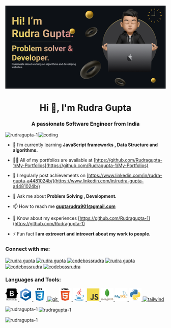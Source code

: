 ![logo](https://github.com/Rudragupta-1/Rudragupta-1/blob/main/bannerGitHub.png)
<h1 align="center">Hi 👋, I'm Rudra Gupta</h1>
<h3 align="center">A passionate Software Engineer from India</h3>
<img align="right" alt="coding" width="400" src="https://encrypted-tbn0.gstatic.com/images?q=tbn:ANd9GcQIHXULVZAnLgBBrbstSxUOYIqNwnWVdskqUg&usqp=CAU">
<p align="left"> <img src="https://komarev.com/ghpvc/?username=rudragupta-1&label=Profile%20views&color=0e75b6&style=flat" alt="rudragupta-1" /> </p>

- 🌱 I’m currently learning **JavaScript frameworks , Data Structure and algorithms.**

- 👨‍💻 All of my portfolios are available at [https://github.com/Rudragupta-1/My-Portfolios](https://github.com/Rudragupta-1/My-Portfolios)

- 📝 I regularly post achievements on [https://www.linkedin.com/in/rudra-gupta-a4481024b/](https://www.linkedin.com/in/rudra-gupta-a4481024b/)

- 💬 Ask me about **Problem Solving , Development.**

- 📫 How to reach me **guptarudra901@gmail.com**

- 📄 Know about my experiences [https://github.com/Rudragupta-1](https://github.com/Rudragupta-1)

- ⚡ Fun fact **I am extrovert and introvert about my work to people.**

<h3 align="left">Connect with me:</h3>
<p align="left">
<a href="https://codepen.io/rudra gupta" target="blank"><img align="center" src="https://raw.githubusercontent.com/rahuldkjain/github-profile-readme-generator/master/src/images/icons/Social/codepen.svg" alt="rudra gupta" height="30" width="40" /></a>
<a href="https://linkedin.com/in/rudra gupta" target="blank"><img align="center" src="https://raw.githubusercontent.com/rahuldkjain/github-profile-readme-generator/master/src/images/icons/Social/linked-in-alt.svg" alt="rudra gupta" height="30" width="40" /></a>
<a href="https://www.codechef.com/users/codebossrudra" target="blank"><img align="center" src="https://cdn.jsdelivr.net/npm/simple-icons@3.1.0/icons/codechef.svg" alt="codebossrudra" height="30" width="40" /></a>
<a href="https://www.hackerrank.com/rudra gupta" target="blank"><img align="center" src="https://raw.githubusercontent.com/rahuldkjain/github-profile-readme-generator/master/src/images/icons/Social/hackerrank.svg" alt="rudra gupta" height="30" width="40" /></a>
<a href="https://www.leetcode.com/codebossrudra" target="blank"><img align="center" src="https://raw.githubusercontent.com/rahuldkjain/github-profile-readme-generator/master/src/images/icons/Social/leet-code.svg" alt="codebossrudra" height="30" width="40" /></a>
<a href="https://auth.geeksforgeeks.org/user/codebossrudra" target="blank"><img align="center" src="https://raw.githubusercontent.com/rahuldkjain/github-profile-readme-generator/master/src/images/icons/Social/geeks-for-geeks.svg" alt="codebossrudra" height="30" width="40" /></a>
</p>

<h3 align="left">Languages and Tools:</h3>
<p align="left"> <a href="https://getbootstrap.com" target="_blank" rel="noreferrer"> <img src="https://raw.githubusercontent.com/devicons/devicon/master/icons/bootstrap/bootstrap-plain-wordmark.svg" alt="bootstrap" width="40" height="40"/> </a> <a href="https://www.cprogramming.com/" target="_blank" rel="noreferrer"> <img src="https://raw.githubusercontent.com/devicons/devicon/master/icons/c/c-original.svg" alt="c" width="40" height="40"/> </a> <a href="https://www.w3schools.com/css/" target="_blank" rel="noreferrer"> <img src="https://raw.githubusercontent.com/devicons/devicon/master/icons/css3/css3-original-wordmark.svg" alt="css3" width="40" height="40"/> </a> <a href="https://git-scm.com/" target="_blank" rel="noreferrer"> <img src="https://www.vectorlogo.zone/logos/git-scm/git-scm-icon.svg" alt="git" width="40" height="40"/> </a> <a href="https://www.w3.org/html/" target="_blank" rel="noreferrer"> <img src="https://raw.githubusercontent.com/devicons/devicon/master/icons/html5/html5-original-wordmark.svg" alt="html5" width="40" height="40"/> </a> <a href="https://www.java.com" target="_blank" rel="noreferrer"> <img src="https://raw.githubusercontent.com/devicons/devicon/master/icons/java/java-original.svg" alt="java" width="40" height="40"/> </a> <a href="https://developer.mozilla.org/en-US/docs/Web/JavaScript" target="_blank" rel="noreferrer"> <img src="https://raw.githubusercontent.com/devicons/devicon/master/icons/javascript/javascript-original.svg" alt="javascript" width="40" height="40"/> </a> <a href="https://www.mongodb.com/" target="_blank" rel="noreferrer"> <img src="https://raw.githubusercontent.com/devicons/devicon/master/icons/mongodb/mongodb-original-wordmark.svg" alt="mongodb" width="40" height="40"/> </a> <a href="https://www.mysql.com/" target="_blank" rel="noreferrer"> <img src="https://raw.githubusercontent.com/devicons/devicon/master/icons/mysql/mysql-original-wordmark.svg" alt="mysql" width="40" height="40"/> </a> <a href="https://www.python.org" target="_blank" rel="noreferrer"> <img src="https://raw.githubusercontent.com/devicons/devicon/master/icons/python/python-original.svg" alt="python" width="40" height="40"/> </a> <a href="https://tailwindcss.com/" target="_blank" rel="noreferrer"> <img src="https://www.vectorlogo.zone/logos/tailwindcss/tailwindcss-icon.svg" alt="tailwind" width="40" height="40"/> </a> </p>

<p><img align="left" src="https://github-readme-stats.vercel.app/api/top-langs?username=rudragupta-1&show_icons=true&locale=en&layout=compact" alt="rudragupta-1" /></p>

<p>&nbsp;<img align="center" src="https://github-readme-stats.vercel.app/api?username=rudragupta-1&show_icons=true&locale=en" alt="rudragupta-1" /></p>

<p><img align="center" src="https://github-readme-streak-stats.herokuapp.com/?user=rudragupta-1&" alt="rudragupta-1" /></p>
